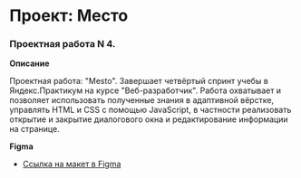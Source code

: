 # Проект: Место

### Проектная работа N 4.

**Описание**

Проектная работа: "Mesto". Завершает четвёртый спринт учебы в Яндекс.Практикум на курсе "Веб-разработчик". Работа охватывает и позволяет использовать полученные знания в адаптивной вёрстке, управлять HTML и CSS с помощью JavaScript, в частности реализовать открытие и закрытие диалогового окна и редактирование информации на странице.

**Figma**

* [Ссылка на макет в Figma](https://www.figma.com/file/2cn9N9jSkmxD84oJik7xL7/JavaScript.-Sprint-4?node-id=0%3A1)

